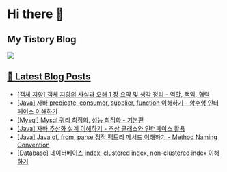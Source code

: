 # Hi there 👋

## My Tistory Blog

<p>
    <a href="https://kylo8.tistory.com"><img src="https://img.shields.io/badge/Tistory-000000?style=flat-square&logo=Tistory&logoColor=white"/>
</p>

## 📕 Latest Blog Posts

<ul><li><a href='https://kylo8.tistory.com/entry/%EA%B0%9D%EC%B2%B4-%EC%A7%80%ED%96%A5-%EA%B0%9D%EC%B2%B4-%EC%A7%80%ED%96%A5%EC%9D%98-%EC%82%AC%EC%8B%A4%EA%B3%BC-%EC%98%A4%ED%95%B4-1-%EC%9E%A5-%EC%9A%94%EC%95%BD-%EB%B0%8F-%EC%83%9D%EA%B0%81-%EC%A0%95%EB%A6%AC-%EC%97%AD%ED%95%A0-%EC%B1%85%EC%9E%84-%ED%98%91%EB%A0%A5' target='_blank'>[객체 지향] 객체 지향의 사실과 오해 1 장 요약 및 생각 정리 - 역할, 책임, 협력</a></li><li><a href='https://kylo8.tistory.com/entry/Java-%EC%9E%90%EB%B0%94-predicate-consumer-supplier-function-%EC%9D%B4%ED%95%B4%ED%95%98%EA%B8%B0-%ED%95%A8%EC%88%98%ED%98%95-%EC%9D%B8%ED%84%B0%ED%8E%98%EC%9D%B4%EC%8A%A4-%EC%9D%B4%ED%95%B4%ED%95%98%EA%B8%B0' target='_blank'>[Java] 자바 predicate, consumer, supplier, function 이해하기 - 함수형 인터페이스 이해하기</a></li><li><a href='https://kylo8.tistory.com/entry/Mysql-Mysql-%EC%BF%BC%EB%A6%AC-%EC%B5%9C%EC%A0%81%ED%99%94-%EC%84%B1%EB%8A%A5-%EC%B5%9C%EC%A0%81%ED%99%94-%EA%B8%B0%EB%B3%B8%ED%8E%B8' target='_blank'>[Mysql] Mysql 쿼리 최적화, 성능 최적화 - 기본편</a></li><li><a href='https://kylo8.tistory.com/entry/Java-%EC%9E%90%EB%B0%94-%EC%B6%94%EC%83%81%ED%99%94-%EC%84%A4%EA%B3%84-%EC%9D%B4%ED%95%B4%ED%95%98%EA%B8%B0-%EC%B6%94%EC%83%81-%ED%81%B4%EB%9E%98%EC%8A%A4%EC%99%80-%EC%9D%B8%ED%84%B0%ED%8E%98%EC%9D%B4%EC%8A%A4-%ED%99%9C%EC%9A%A9' target='_blank'>[Java] 자바 추상화 설계 이해하기 - 추상 클래스와 인터페이스 활용</a></li><li><a href='https://kylo8.tistory.com/entry/Java-Java-of-from-parse-%EC%A0%95%EC%A0%81-%ED%8C%A9%ED%86%A0%EB%A6%AC-%EB%A9%94%EC%84%9C%EB%93%9C-%EC%9D%B4%ED%95%B4%ED%95%98%EA%B8%B0-Method-Naming-Convention' target='_blank'>[Java] Java of, from, parse 정적 팩토리 메서드 이해하기 - Method Naming Convention</a></li><li><a href='https://kylo8.tistory.com/entry/Database-%EB%8D%B0%EC%9D%B4%ED%84%B0%EB%B2%A0%EC%9D%B4%EC%8A%A4-index-clustered-index-non-clustered-index-%EC%9D%B4%ED%95%B4%ED%95%98%EA%B8%B0' target='_blank'>[Database] 데이터베이스 index, clustered index, non-clustered index 이해하기</a></li></ul>